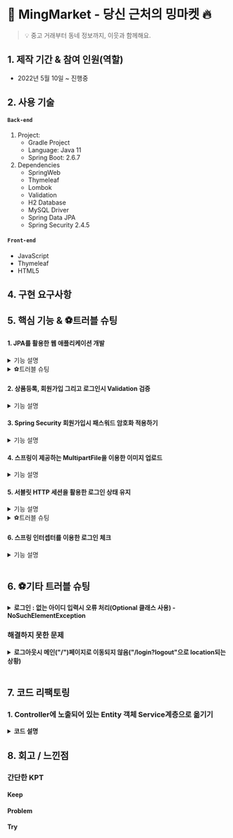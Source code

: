 # :pushpin: MingMarket - 당신 근처의 밍마켓 :fire:
>:bulb: 중고 거래부터 동네 정보까지, 이웃과 함께해요.

## 1. 제작 기간 & 참여 인원(역할)
- 2022년 5월 10일 ~ 진행중

## 2. 사용 기술
#### `Back-end`
1. Project:
    - Gradle Project
    - Language: Java 11
    - Spring Boot: 2.6.7
2. Dependencies
    - SpringWeb
    - Thymeleaf
    - Lombok
    - Validation
    - H2 Database
    - MySQL Driver
    - Spring Data JPA
    - Spring Security 2.4.5
#### `Front-end`
- JavaScript
- Thymeleaf
- HTML5

## 4. 구현 요구사항

## 5. 핵심 기능 & ⚽트러블 슈팅

#### 1. JPA를 활용한 웹 애플리케이션 개발
<details>
<summary>기능 설명</summary>
<div markdown="1">

자바 진영의 ORM 기술 표준으로 사용되는 인터페이스의 모음인 JPA를 활용하여 웹 애플리케이션을 개발하였습니다. <br>
JPA 인터페이스의 구현체로 Hibervate 프레임 워크를 사용하였습니다. <br>
이렇게 JPA를 사용함으로써 INSERT/UPDATE/SELECT 쿼리 등을 직접 작성하지 않아도 데이터를 저장할 수 있게 되었습니다.<br>
SQL 중심적인 개발이 아닌 Method를 통해서 DB를 조작할 수 있어, 
개발자는 객체 모델을 이용해서 비즈니스 로직을 구성하는 데만 집중할 수 있었습니다. <br>

특히 필드 변경이나 필드를 추가하게 될 경우 JPA가 자동으로 SQL을 처리해주기 때문에 유지보수가 수월합니다. <br>
그리고 초반 개발단계에서는 H2 데이터베이스를 사용하였는데,
나중에 데이터베이스를 MySQL로 변경하여도 쿼리를 수정하지 않아도 된다는 장점이 있었습니다.  <br>
<br>

1. 도메인 모델 분석 (연관관계 매핑 분석)
   - **회원(Member)** 과 **상품(Product)**
     - 한명의 회원은 여러 상품을 등록할 수 있다.
     - 상품(Product)이 연관관계 주인으로 다대일 관계를 갖는다.
   - **회원(Member)** 과 **관심 상품(WishItem)**
     - 한명의 회원은 여러 개의 관심 상품을 가질 수 있다.
     - 관심상품(WishItem)이 연관관계 주인으로 다대일 관계를 갖는다.
   - **관심 상품(WishItem)** 과 **상품(Product)**
     - 관심 상품은 단 하나의 상품에 해당된다.
     - 관심 상품(WishItem)이 연관관계 주인으로 일대일 관계를 갖는다.
   - **상품(Product)** 과 **댓글(Comment)** <span style="color: gray">아직 구현 안 함 </span>
     - 하나의 상품에는 여러 댓글을 달 수 있다.
     - 댓글(Comment)과 연관관계 주인으로 다대일 관계를 갖는다.
   - **회원(Member)** 과 **댓글(Comment)** <span style="color: gray">아직 구현 안 함 </span>
     - 한명의 회원은 여러 댓글을 달 수 있다.
     - 댓글(Comment)과 연관관계 주인으로 다대일 관계를 갖는다.
   - **상품(Product)** 과 **카테고리(Category)** <span style="color: gray">아직 구현 안 함 </span>
     - 하나의 상품은 여러개의 카테고리를 가질 수 있다.
2. 테이블 설계
   ![](https://blog.kakaocdn.net/dn/VahxL/btrHaoGhKcw/q5jKbGSMBJWhewhLUNohWK/img.png)
3. 엔티티 개발
   <br>주요 사용한 어노테이션
   <br>@Entity: 
   <br>@Id: Primary Key를 지정
   <br>@GeneratedValue: 
   <br>@Embedded: 재사용이 가능함
   <br>@Embeddable: 
   <br>@ManyToOne(fetch = LAZY): 
   <br>@JoinColumn(name = "member_id"): 
   <br>@Enumerated(EnumType.STRING): Enum의 타입을 정함
   <br>
   <br>
   **※ 엔티티에서 Setter 사용 지양**
   <br> Setter는 호출 시 데이터가 변동됩니다.
   <br> Setter를 열어두게 되면 프로젝트가 커지고 복잡해질수록 엔티티가 도대체 왜 어디서 변경되는지 추적하기 점점 힘들어집니다.
   <br> 그래서 엔티티의 데이터를 변경할 때는 아래 코드처럼 Setter 대신 변경 지점이 명확하도록 변경을 위한 비즈니스 메서드를 따로 만들어 제공하였습니다.
   <br> 그리고 객체의 일관성을 유지하기 위해 객체 생성 시점에 값들을 넣어줌으로써 Setter 사용을 지양할 수 있었습니다.
   <br> 아래와 같이 기본 생성자 접근자를 protected로 변경하면 new Member() 사용을 막을 수 있어 객체의 일관성을 더 유지할 수 있습니다.
   <br><br>
   - Member Entity
   ![](https://blog.kakaocdn.net/dn/rVKYu/btrHdwXCYQl/qqRCWnwt3GfE7wPjJK1km0/img.png)
   - Product Entity
   ![](https://blog.kakaocdn.net/dn/bH7EHq/btrG9mvqVra/J03WQJAQ6G9341EnzoswS0/img.png)
   - WishItem Entity
   ![](https://blog.kakaocdn.net/dn/bvNtgq/btrHdIpX1iS/6jBB1S1wA5bWQrrRb8zOqK/img.png)
   
   <br>아래와 같이 기본 생성자 접근자를 protected로 변경하면 new Entity() 사용을 막을 수 있어 객체의 일관성을 더 유지할 수 있습니다.
   <br>(protected로 설정하는 이유는 JPA 기본 스펙상 기본 생성자가 필요한데 protected로 제어하는 것까지 허용되기 때문입니다.) 
   <br> 롬복을 사용하여 어노테이션 설정을 통해 간단하게 설정하였습니다.
   ![](https://blog.kakaocdn.net/dn/bN2uFz/btrHevKrk2n/oS7FgdEMk3QBDGR1D947bk/img.png)

<br>
<br>
<br>
<br>

</div>
</details>

<details>
<summary>⚽트러블 슈팅</summary>
<div markdown="1">
<br>
<b>JPA - merge를 이용하여 값 수정시 수정하지 않는 데이터는 값이 null</b>
<br>

> 중고거래장터 밍마켓  
> 유저는 상품을 자유롭게 올릴 수 있다.  
> 올린 상품을 수정할 수 있다

Controller

```
    @PostMapping("/{productId}/edit")
    public String create(@PathVariable Long productId,@Valid @ModelAttribute("form") CreateProductForm form, BindingResult result,
                         @LoginCheck MemberDto.SessionMemberData loginMember,
                         RedirectAttributes redirectAttributes,
                         HttpServletRequest request
                         ) throws IOException {
        if (result.hasErrors()) { //만약에 result 안에 에러가 있으면
            return "product/createProductForm"; //다시 폼으로 이동
        }

        String realPath = request.getSession().getServletContext().getRealPath("/upload/");// 상대 경로
        String uploadFile = fileUpload.serverUploadFile(form.getThumbnail(), realPath);

        Product product = Product.updateProduct(form.getProductId, form.getTitle, form.getUploadFile, form.getIntro, form.getPrice);  
        // 저장
        productService.saveProduct(product);
        
        redirectAttributes.addAttribute("productId", productId);

        return "redirect:/product/detail/{productId}"; // 상품디테일 페이지로 넘어가게
    }
```

ProductRepository.java

```
@Repository
@RequiredArgsConstructor
public class ProductRepository {

    private final EntityManager em;

    // 상품 저장
    public void save(Product product) {
        if (product.getId() == null) { // 등록된 상품이 없을 경우 새로 등록
            em.persist(product);
        } else { // 상품이 존재할 경우 강제로 업데이트(즉, 수정)
            em.merge(product);
        }
    }
}
```

ProductDto.updateProductForm

```
@Getter
@Setter
public static class updateProductForm {
    
    private Long productId; //pk

    @NotBlank(message = "제목을 입력해주세요")
    private String title;

    private String uploadFileName;

    private MultipartFile uploadFile;

    @NotBlank(message = "상품 설명을 작성해주세요")
    private String intro;

    @NotNull(message = "상품 가격을 입력해주세요")
    @Range(min = 1000, max = 99999999, message = "1,000 ~ 99,999,999원으로 다시 입력해주세요")
    private int price;

    public updateProductForm(Long productId, String title, String thumbnail, String intro, int price) {
        this.productId = productId;
        this.title = title;
        this.uploadFileName = thumbnail;
        this.intro = intro;
        this.price = price;
    }
}
```

ProductEntity

```
@Entity
@Getter
@NoArgsConstructor(access = AccessLevel.PROTECTED)
public class Product extends BaseEntity { //상품

    @Id @GeneratedValue
    @Column(name = "product_id")
    private Long id; //pk

    private String title; //제목
    private String thumbnail; //섬네일
    private String intro; //설명(게시판)
    private int Price; //상품가격

    @ManyToOne(fetch = LAZY)
    @JoinColumn(name = "member_id")
    private Member member; //fk

    private Product(String title, String thumbnail, String intro, int price, Member member) {
        this.title = title;
        this.thumbnail = thumbnail;
        this.intro = intro;
        this.Price = price;
        this.member = member;
    }

    //생성 메서드
    public static Product createProduct(String title, String thumbnail, String intro, int price, Member member) {
        Product product = new Product(title, thumbnail, intro, price, member);
        product.createDate(LocalDateTime.now());
        return product;
    }
 }
```

결과:

![](https://blog.kakaocdn.net/dn/UDMag/btrFybu624A/ImJr1Z2w3vKXhZKqz1vhj0/img.png)

수정시 MEMBER_ID가 계속 null값이 채워진다.

게시글 수정시 게시글 작성자(member_id)는 변경될 일이 없다.

그래서 아래 코드 실행시 member_id = null값이다.

```
 else { // 상품이 존재할 경우 강제로 업데이트(즉, 수정)
    em.merge(product);
}
```

> 병합은 준영속 상태의 엔티티를 다시 영속 상태로 변경할 때 사용한다.  
> merge() 메서드는 준영속 상태의 엔티티를 받아 그 정보로 새로운 영속 상태의 엔티티를 반환한다.

**merge()의 동작 방식**

1.  merge()를 실행
2.  파라미터로 넘어온 준영속 엔티티의 식별자 값으로 1차 캐시에서 엔티티를 조회
-   만약 1차 캐시에 엔티티가 없으면 데이터베이스에 엔티티를 조회하고 1차 캐시에 저장.
-   무조건 1번은 db 조회를 하므로 성능에 좋지 않을 수 있다.
3.  조회한 영속 엔티티에 product 엔티티의 값을 채워 넣음
-   이때 product 의 모든 값을 영속 엔티티에 채워 넣기 때문에 **null 값이 들어갈 수 도 있는 문제가 생긴다.**
-   이래서 업데이트 시 merge()보단 변경 감지를 사용하자.
4.  영속 상태의 객체를 반환

<br>

#### **수정된 코드**

**변경 감지 사용 (**dirtyChecking)****

Service

```
      /**
     * 상품 수정
     * JPA 변경 감지를 활용하여 update.
     * 트렌젝션이 종료될 때 변경된 부분에 대한 update query를 날린다.
     */
    @Transactional
    public void updateProduct(Long productId, ProductDto.updateProductForm form, String thumbnail) {
        Product findProduct = productRepository.findSingleProduct(productId);
        findProduct.change(form.getTitle(), thumbnail, findProduct.getIntro(), form.getPrice());

    }
```

Repository

```
public Product findSingleProduct(Long productId) {
    return em.find(Product.class, productId);
}
```

entityManager로 entity를 직접 꺼내, 값을 수정한다.

@Transactional으로 인하여 로직이 끝날 때 JPA에서 트랜잭션 commit 시점에 변경 감지(Dirty Checking)한 후 Flush를 한다.
<br>
<br>
<br>
<br>
<br>

</div>
</details>


#### 2. 상품등록, 회원가입 그리고 로그인시 Validation 검증
<details>
<summary>기능 설명</summary>
<div markdown="1">

```
    /**
     * 중복 아이디 검증 메서드
     */
    private void validateDuplicateMember(Member member) {
        List<Member> findMembers = memberRepository.findByUserId(member.getUserId());
/*        if (!findMembers.isEmpty()) { //isEmpty(): 문자열 길이가 0일 경우 true 반환, 여기서는 !isEmpty: 값이 있다면
            throw new IllegalStateException("이미 존재하는 회원입니다.");
        }*/
        if (findMembers.size() > 0) { //이 코드가 더 최적화일 것 같다.
            throw new IllegalStateException("이미 존재하는 회원입니다.");
        }
    }
```
회원가입시 아이디 중복 검증 메서드

검증하고자 하는 객체(DTO) Annotation 사용함
Controller에서는 검증하고자 하는 객체(DTO) 앞에 @Valied 붙여서 검증함. 
그리고 BindingResult 객체는 검증 결과에 대한 결과 정보들을 담아서
```
        if (result.hasErrors()) { //만약에 result 안에 에러가 있으면
            return "product/createProductForm"; //다시 폼으로 이동
        }
```
(값이 있을 경우 = 검증 결과 오류를 내는 것들) 다시 폼으로 보내버림

그 외 객체에서 검증할 수 없는 것들은 

```
//로그인 실패시 (null)
if (loginMember == null) {
result.reject("loginFail", "아이디 또는 비밀번호가 일치하지 않습니다");
return "/members/login";
}
```

이런식으로 
그리고 view에서는 (타임리프)
````
                <div th:if="${#fields.hasGlobalErrors()}">
                    <p class="field-error" th:each="err : ${#fields.globalErrors()}"
                       th:text="${err}">전체 오류 메시지</p>
                </div>
````
글로벌 오류로 처리

<br>
검증과 오류 메시지 공식 메뉴얼 <br>
https://www.thymeleaf.org/doc/tutorials/3.0/thymeleafspring.html#validation-and-
error-messages

</div>
</details>

#### 3. Spring Security 회원가입시 패스워드 암호화 적용하기
<details>
<summary>기능 설명</summary>
<div markdown="1">
[블로그 정리](https://intelliy-min.tistory.com/49)




</div>
</details>

#### 4. 스프링이 제공하는 MultipartFile을 이용한 이미지 업로드
<details>
<summary>기능 설명</summary>
<div markdown="1">

내용

</div>
</details>


#### 5. 서블릿 HTTP 세션을 활용한 로그인 상태 유지
<details>
<summary>기능 설명</summary>
<div markdown="1">

내용

</div>
</details>
<details>
<summary>⚽트러블 슈팅</summary>
<div markdown="1">
<b>로그인 상태 유지시 경로 localhost:xxxx/; jsessionid=~~</b>
</div>
</details>


#### 6. 스프링 인터셉터를 이용한 로그인 체크
<details>
<summary>기능 설명</summary>
<div markdown="1">

내용

</div>
</details>



<br>

## 6. ⚽기타 트러블 슈팅

<details>
<summary><b>로그인 : 없는 아이디 입력시 오류 처리(Optional 클래스 사용) - NoSuchElementException</b></summary>
<div markdown="1">
**현재 문제점**

1. 로그인시 잘못된 아이디(없는 아이디)를 입력하게 되면

![](https://blog.kakaocdn.net/dn/Aswox/btrFHEX5ZqN/BdAb7IqKdBTWXkeVKOkbIK/img.png)

2. **NoSuchElementException** 예외가 터져버린다.

![](https://blog.kakaocdn.net/dn/pGSvS/btrFTOx96lq/YUwapoxLkwOW7uLpikMdPK/img.png)

에러메시지

java.util.NoSuchElementException: No value present at java.base/java.util.Optional.get(Optional.java:148) ~\[na:na\] at project.toyproject.service.LoginService.login(LoginService.java:31) ~\[classes/:na\] at

코드보기

MemberRepository

```
/**
 *로그인시 회원 조회
*TODO
*코드 리팩토링 예정(람다함수, stream사용해보기)
 */
public Optional<Member> findByloginId(String userId) {
    List<Member> members = em.createQuery("select m from Member m", Member.class)
            .getResultList();
    for (Member m : members) {
        if (m.getUserId().equals(userId)) { //값이 있을 경우
            return Optional.of(m);
        }
    }
    return Optional.empty(); //값이 없으면 null
}
```

LoginService

```
/**
 *로그인
*/
public Member login(String userId, String password) {
    Optional<Member> findMemberOptional = memberRepository.findByloginId(userId);

    //아이디 조회해서 해당 아이디 정보가 있을 경우( 없으면 null 반환받음)
    Member member = findMemberOptional.get();
    if (member.getPass().equals(password)) { //비밀번호가 (일치) 있을 경우
        return member;
    } else {
        return null; //비밀번호가 일치하지 않을 경우 null 반환
    }
}
```

LoginController

```
@PostMapping("/login")
public String login(@Valid @ModelAttribute("form") LoginDto form,
                    BindingResult result,
                    @RequestParam(defaultValue = "/") String redirectURL,
                    HttpServletRequest request) {
    if (result.hasErrors()) {
        return "/members/login";
    }

    Member loginMember = loginService.login(form.getUserId(), form.getPassword());


    //로그인 실패시 (null)
    if (loginMember == null) {
        result.reject("loginFail", "아이디 또는 비밀번호가 일치하지 않습니다");
        return "/members/login";
    }

    //로그인 성공처리
    Address address = loginMember.getAddress();
    MemberDto.SessionMemberData memberData = new MemberDto.SessionMemberData(
            loginMember.getId(), loginMember.getUserId(), loginMember.getNickname(), loginMember.getUsername());

    //기존 세션이 있으면 세션을 반환, 없으면 새로운 세션을 생성
    HttpSession session = request.getSession();
    //세션에 로그인 회원 정보를 보관 (쿠키에 key: JSESSIONID , value: UUID 로 들어감)
    session.setAttribute(LOGIN_MEMBER, memberData);

    return "redirect:" + redirectURL;
}
```

MemberService 코드를 다시 보자

```
/**
 *로그인
*/
public Member login(String userId, String password) {
    Optional<Member> findMemberOptional = memberRepository.findByloginId(userId);

    //아이디 조회해서 해당 아이디 정보가 있을 경우( 없으면 null 반환받음)
    Member member = findMemberOptional.get();
    if (member.getPass().equals(password)) { //비밀번호가 (일치) 있을 경우
        return member;
    } else {
        return null; //비밀번호가 일치하지 않을 경우 null 반환
    }
}
```

우선 findMemberOptional.get()으로 Optional 객체에 저장된 값에 접근한다.

여기서 저장된 값이 있다면 if문으로 넘어갈 것이다.

하지만 **Optional 객체에 저장된 값이 null이면 NoSuchElementException 예외가 발생한다.**

해당 아이디가 없을 경우 결국 if문이 실행되기 전에 예외가 터져버리는 것이다.

따라서 get()메소드를 호출하기 전에 Optional 객체에 저장된 값이 null인지 아닌지를 먼저 확인한 후 호출해야한다.

**문제해결**

| 메소드 | 설명 |
| --- | --- |
| static <T> Optional<T> empty() | 아무런 값도 가지지 않는 비어있는 Optional 객체를 반환함. |
| T get() | Optional 객체에 저장된 값을 반환함. |
| boolean isPresent() | 저장된 값이 존재하면 true를 반환하고, 값이 존재하지 않으면 false를 반환함. |
| static <T> Optional<T> of(T value) | null이 아닌 명시된 값을 가지는 Optional 객체를 반환함. |
| static <T> Optional<T> ofNullable(T value) | 명시된 값이 null이 아니면 명시된 값을 가지는 Optional 객체를 반환하며, 명시된 값이 null이면 비어있는 Optional 객체를 반환함. |
| T orElse(T other) | 저장된 값이 존재하면 그 값을 반환하고, 값이 존재하지 않으면 인수로 전달된 값을 반환함. |
| T orElseGet(Supplier<? extends T> other) | 저장된 값이 존재하면 그 값을 반환하고, 값이 존재하지 않으면 인수로 전달된 람다 표현식의 결괏값을 반환함. |
| <X extends Throwable> T   orElseThrow(Supplier<? extends X>  exceptionSupplier) | 저장된 값이 존재하면 그 값을 반환하고, 값이 존재하지 않으면 인수로 전달된 예외를 발생시킴. |

출처 - [코딩의 시작, TCP School](http://www.tcpschool.com/java/java_stream_optional)

**get() 메소드를 호출하기 전에**

**isPresent()를 사용하여 객체에 저장된 값이 null인지 아닌지를 확인할 것이다.**

LoginService

```
public Member login(String userId, String password) {
    Optional<Member> findMemberOptional = memberRepository.findByloginId(userId);

    //아이디 조회해서 해당 아이디 정보가 있을 경우( 없으면 null 반환받음)
    if (!findMemberOptional.isPresent()) {
        return null;
    }

    Member member = findMemberOptional.get();

    if (member.getPass().equals(password)) { //비밀번호가 (일치) 있을 경우
        return member;
    } else {
        return null; //비밀번호가 일치하지 않을 경우 null 반환
    }
}
```

**boolean isPresent(): 입력받은 아이디 정보가 존재하면 true, 존재하지 않을 경우 false 반환**

if문으로 아이디 정보가 없을 경우 null을 리턴한다.

다시 로그인을 시도해본다.

![](https://blog.kakaocdn.net/dn/5X9Jo/btrFHGhphs5/JNjnGSB8w4XKgUvZqnnsPK/img.png)

생각한 방향으로 잘 작동되는 것을 볼 수 있다.

> **Optional<T> 클래스**  
>  Integer, Double 클래스처럼 **'T' 타입의 객체를 포장해주는 래퍼 클래스**  
>  **모든 타입의 참조 변수를 저장할 수 있다.**  
>  이러한 Optional 객체를 사용하면 복잡한 조건문 없이 **null 값으로 인해 발생하는 예외를 처리할 수 있다.**  
>  다양한 예제는 아래 링크 참조

[코딩의 시작, TCP School](http://www.tcpschool.com/java/java_stream_optional)

</div>
</details>

### 해결하지 못한 문제

<details>
<summary><b>로그아웃시 메인("/")페이지로 이동되지 않음("/login?logout"으로 location되는 상황)</b></summary>
<div markdown="1">
내용
</div>
</details>


<br>

## 7. 코드 리팩토링

### 1. Controller에 노출되어 있는 Entity 객체 Service계층으로 옮기기
<details>
<summary><b>코드 설명</b></summary>
<div markdown="1">


</div>
</details>

## 8. 회고 / 느낀점

### 간단한 KPT
#### Keep

#### Problem

#### Try

